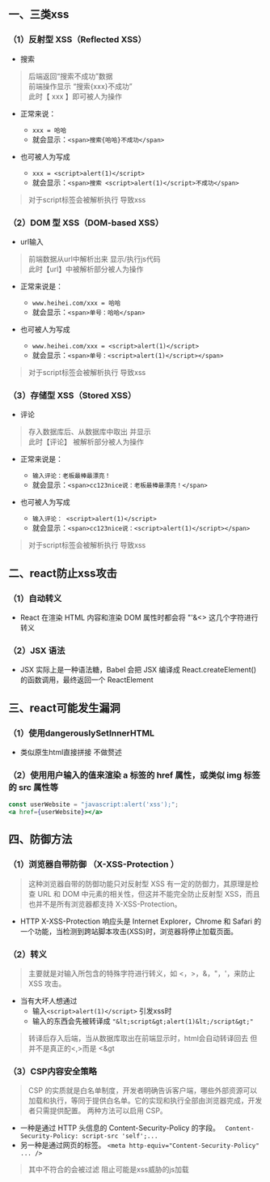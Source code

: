 ## 一、三类xss
### （1）反射型 XSS（Reflected XSS）
- 搜索
>后端返回“搜索不成功”数据</br>
>前端操作显示 “搜索{xxx}不成功”</br>
>此时【 xxx 】即可被人为操作

- 正常来说：
    - `xxx = 哈哈`</br>
	- 就会显示：`<span>搜索{哈哈}不成功</span>`

- 也可被人为写成 
	- `xxx = <script>alert(1)</script>`
 	- 就会显示：`<span>搜索 <script>alert(1)</script>不成功</span> `
 >对于script标签会被解析执行 导致xss

### （2）DOM 型 XSS（DOM-based XSS）
- url输入
> 前端数据从url中解析出来 显示/执行js代码</br>
> 此时【url】中被解析部分被人为操作

- 正常来说是：
	- `www.heihei.com/xxx = 哈哈`
	- 就会显示：`<span>单号：哈哈</span>`

 - 也可被人为写成 
 	- `www.heihei.com/xxx = <script>alert(1)</script>`
 	- 就会显示：`<span>单号：<script>alert(1)</script></span> `
 > 对于script标签会被解析执行 导致xss


### （3）存储型 XSS（Stored XSS）
- 评论
> 存入数据库后、从数据库中取出 并显示</br>
> 此时【评论】 被解析部分被人为操作

- 正常来说是：
	- `输入评论：老板最棒最漂亮！`
 	- 就会显示：`<span>cc123nice说：老板最棒最漂亮！</span>`

 - 也可被人为写成
 	- `输入评论： <script>alert(1)</script>`
 	- 就会显示：`<span>cc123nice说：<script>alert(1)</script></span> `
 >对于script标签会被解析执行 导致xss


## 二、react防止xss攻击
### （1）自动转义

- React 在渲染 HTML 内容和渲染 DOM 属性时都会将 "'&<> 这几个字符进行转义

### （2）JSX 语法

- JSX 实际上是一种语法糖，Babel 会把 JSX 编译成 React.createElement() 的函数调用，最终返回一个 ReactElement

## 三、react可能发生漏洞
### （1）使用dangerouslySetInnerHTML
- 类似原生html直接拼接 不做赘述
### （2）使用用户输入的值来渲染 a 标签的 href 属性，或类似 img 标签的 src 属性等
```jsx
const userWebsite = "javascript:alert('xss');";
<a href={userWebsite}></a>
```
## 四、防御方法

### （1）浏览器自带防御 （X-XSS-Protection ）
> 这种浏览器自带的防御功能只对反射型 XSS 有一定的防御力，其原理是检查 URL 和 DOM 中元素的相关性，但这并不能完全防止反射型 XSS，而且也并不是所有浏览器都支持 X-XSS-Protection。
- HTTP X-XSS-Protection 响应头是 Internet Explorer，Chrome 和 Safari 的一个功能，当检测到跨站脚本攻击(XSS)时，浏览器将停止加载页面。

### （2）转义
> 主要就是对输入所包含的特殊字符进行转义，如 <，>，&，"，'，来防止 XSS 攻击。

- 当有大坏人想通过
	- 输入`<script>alert(1)</script>` 引发xss时
	- 输入的东西会先被转译成 `"&lt;script&gt;alert(1)&lt;/script&gt;"`

>转译后存入后端，当从数据库取出在前端显示时，html会自动转译回去 但并不是真正的<,>而是 &lt;&gt

### （3）CSP内容安全策略
> CSP 的实质就是白名单制度，开发者明确告诉客户端，哪些外部资源可以加载和执行，等同于提供白名单。它的实现和执行全部由浏览器完成，开发者只需提供配置。
> 两种方法可以启用 CSP。
- 一种是通过 HTTP 头信息的 Content-Security-Policy 的字段。
 	` Content-Security-Policy: script-src 'self';...`
- 另一种是通过网页的<meta>标签。
	`<meta http-equiv="Content-Security-Policy" ... />`

>其中不符合的会被过滤 阻止可能是xss威胁的js加载